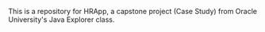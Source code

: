 This is a repository for HRApp, a capstone project (Case Study) from Oracle University's Java Explorer class.
